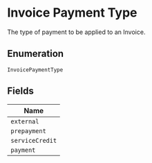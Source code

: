 
# Invoice Payment Type

The type of payment to be applied to an Invoice.

## Enumeration

`InvoicePaymentType`

## Fields

| Name |
|  --- |
| `external` |
| `prepayment` |
| `serviceCredit` |
| `payment` |


